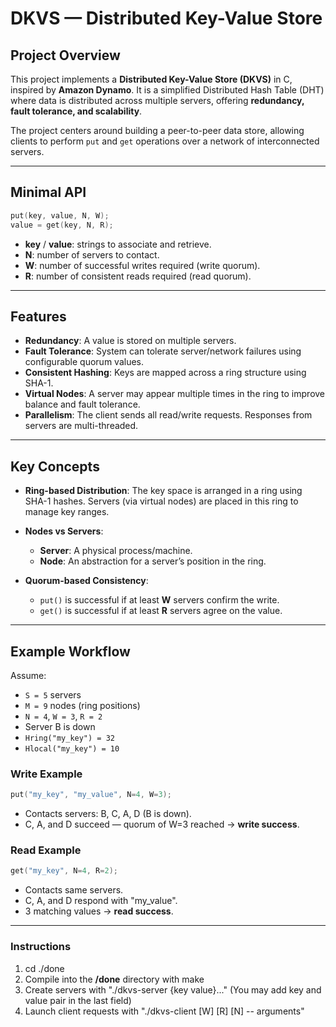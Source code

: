 # DKVS — Distributed Key-Value Store

## Project Overview

This project implements a **Distributed Key-Value Store (DKVS)** in C, inspired by **Amazon Dynamo**. It is a simplified Distributed Hash Table (DHT) where data is distributed across multiple servers, offering **redundancy, fault tolerance, and scalability**.

The project centers around building a peer-to-peer data store, allowing clients to perform `put` and `get` operations over a network of interconnected servers.

---

## Minimal API

```c
put(key, value, N, W);
value = get(key, N, R);
```

* **key** / **value**: strings to associate and retrieve.
* **N**: number of servers to contact.
* **W**: number of successful writes required (write quorum).
* **R**: number of consistent reads required (read quorum).

---

## Features

* **Redundancy**: A value is stored on multiple servers.
* **Fault Tolerance**: System can tolerate server/network failures using configurable quorum values.
* **Consistent Hashing**: Keys are mapped across a ring structure using SHA-1.
* **Virtual Nodes**: A server may appear multiple times in the ring to improve balance and fault tolerance.
* **Parallelism**: The client sends all read/write requests. Responses from servers are multi-threaded.

---

## Key Concepts

* **Ring-based Distribution**: The key space is arranged in a ring using SHA-1 hashes. Servers (via virtual nodes) are placed in this ring to manage key ranges.
* **Nodes vs Servers**:

  * **Server**: A physical process/machine.
  * **Node**: An abstraction for a server’s position in the ring.
* **Quorum-based Consistency**:

  * `put()` is successful if at least **W** servers confirm the write.
  * `get()` is successful if at least **R** servers agree on the value.

---

## Example Workflow

Assume:

* `S = 5` servers
* `M = 9` nodes (ring positions)
* `N = 4`, `W = 3`, `R = 2`
* Server B is down
* `Hring("my_key") = 32`
* `Hlocal("my_key") = 10`

### Write Example

```c
put("my_key", "my_value", N=4, W=3);
```

* Contacts servers: B, C, A, D (B is down).
* C, A, and D succeed — quorum of W=3 reached → **write success**.

### Read Example

```c
get("my_key", N=4, R=2);
```

* Contacts same servers.
* C, A, and D respond with "my\_value".
* 3 matching values → **read success**.

---

### Instructions

1) cd ./done 
2) Compile into the **/done** directory with make
3) Create servers with "./dkvs-server <IPv4-Address> <Port> <Number-of-Nodes> {key value}..." (You may add key and value pair in the last field)
4) Launch client requests with "./dkvs-client <operation> [W] [R] [N] -- arguments"




